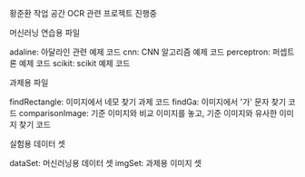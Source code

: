 황준환 작업 공간
OCR 관련 프로젝트 진행중


머신러닝 연습용 파일

adaline: 아달라인 관련 예제 코드
cnn: CNN 알고리즘 예제 코드
perceptron: 퍼셉트론 예제 코드
scikit: scikit 예제 코드


과제용 파일

findRectangle: 이미지에서 네모 찾기 과제 코드
findGa: 이미지에서 '가' 문자 찾기 코드
comparisonImage: 기준 이미지와 비교 이미지를 놓고, 기준 이미지와 유사한 이미지 찾기 코드


실험용 데이터 셋

dataSet: 머신러닝용 데이터 셋
imgSet: 과제용 이미지 셋